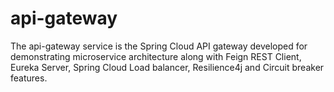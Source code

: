 # api-gateway

The api-gateway service is the Spring Cloud API gateway developed for demonstrating microservice architecture along with Feign REST Client, Eureka Server, Spring Cloud Load balancer, Resilience4j and Circuit breaker features.

